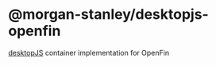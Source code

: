 # @morgan-stanley/desktopjs-openfin

[desktopJS](https://github.com/Morgan-Stanley/desktopJS) container implementation for OpenFin